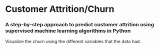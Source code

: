 # Customer Attrition/Churn
### A step-by-step approach to predict customer attrition using supervised machine learning algorithms in Python

Visualize the churn using the different variables that the data had. 